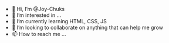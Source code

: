 - 👋 Hi, I’m @Joy-Chuks
- 👀 I’m interested in ...
- 🌱 I’m currently learning HTML, CSS, JS
- 💞️ I’m looking to collaborate on anything that can help me grow
- 📫 How to reach me ...

<!---
Joy-Chuks/Joy-Chuks is a ✨ special ✨ repository because its `README.md` (this file) appears on your GitHub profile.
You can click the Preview link to take a look at your changes.
--->

